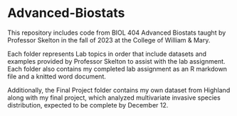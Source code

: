 # Advanced-Biostats

This repository includes code from BIOL 404 Advanced Biostats taught by Professor Skelton in the fall of 2023 at the College of William & Mary. 

Each folder represents Lab topics in order that include datasets and examples provided by Professor Skelton to assist with the lab assignment. 
Each folder also contains my completed lab assignment as an R markdown file and a knitted word document.

Additionally, the Final Project folder contains my own dataset from Highland along with my final project, which analyzed multivariate invasive species distribution, expected to be complete by December 12. 
